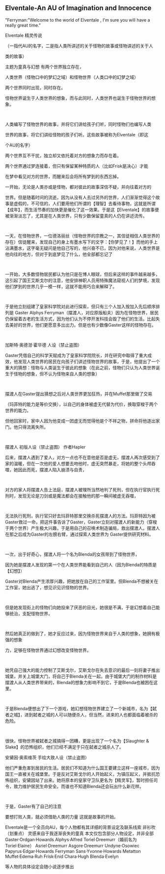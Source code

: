## Elventale-An AU of Imagination and Innocence

"Ferryman:"Welcome to the world of Elventale , I'm sure you will have a really great time." 

Elventale 精灵传说

（一指代AU的名字，二是指人类所讲述的关于怪物的故事或怪物讲述的关于人

类的故事）

主题为童真与幻想
有两个世界独立存在，

人类世界（怪物口中的梦幻之域）和怪物世界（人类口中的幻梦之域）

两个世界同时出现，同时存在。

怪物世界诞生于人类世界的想象，而与此同时，人类世界也诞生于怪物世界的想象。

 

人类编写了怪物世界的故事，并将它们讲给孩子们听，同时怪物们也编写人类

世界的故事，将它们讲给怪物的孩子们听。这些故事被称为Elventale（即这

个AU的名字）

两个世界互不干扰，独立却又依托着对方的想象力而存在着。

两个世界通过梦连接着，但只有保留某种特质的人（比如Frisk是决心）才能

在梦中看见对方的世界，而醒来后会将所有梦到的东西忘掉。

一开始，无论是人类亦或是怪物，都对彼此的故事深信不疑，并向往着对方的

世界。但是随着时间的流逝，因为从没有人去过另外的世界，人们渐渐觉得这个故事是虚假的，不可信的，人们要用他们所谓的【理智】去看待事物，这就是所谓【成年】，而生活节奏的加快更是催化了这一效果。于是这【Elventale】的故事便被渐渐淡忘了，尤其是在人类世界，只有少数保留童真的人仍在讲述流传。

 

一天，在怪物世界，一位德洛丽丝（怪物世界的宗教之一，其信徒相信人类世界的存在）信徒醒来，发现自己的身上有墨水写下的文字：【你梦见了！】而他的手上沾满墨水，这字毫无疑问是他自己写的，他兴奋不已，因为对他来说，人类世界是他向往的地方，但对于到底梦见了什么，他全部都忘记了

 

一开始，大多数怪物居民都认为他只是在博人眼球，但后来这样的事件越来越多，这引起了国王艾斯戈尔的注意，他安排神职人员用特殊魔法窥视人们的梦境，发现他们梦到的世界几乎一模一样，这就不能用巧合来解释了。

 

于是他立刻组建了皇家科学院对此进行探索，但只有三个人加入按加入先后顺序排列是 Gaster Alphys Ferryman（摆渡人，对应原版船夫）因为在怪物世界，居民仍保留着古老的生活方式，因为他们认为不停开发科技会毁了他们的生活。比起失去美好的世界，他们更愿意多出出力。但是也有少数像Gaster这样的怪物存在。

 


加斯特·奥德泔·霍华德 人设（禁止盗图）




Gaster凭借自己的科学天赋成为了皇家科学院院长，并在研究中取得了重大成效，他发现人类世界的居民在向孩子们讲述怪物世界的故事，于是，他提出了一个重大的猜想：怪物与人类诞生于彼此的想象（在此之前，怪物们只认为人类世界诞生于怪物的想象，但不认为怪物来自人类的想象）

 

摆渡人在Gaster提出猜想之后对人类世界更加狂热，并在Muffet那里做了交易

（玛菲特的能力是等价交换），以自己的身体被虚无代替为代价，换取穿梭于两个世界的能力。

但他回家时，家中人因为他变成一团虚无而觉得他是个不祥之物，拼命将他逐出家门。他只得流离失所。

 


摆渡人 初版人设（禁止盗图） 作者Hapler


后来，摆渡人遇到了爱人，对方一点也不在意他是否是虚无，摆渡人再次感受到了家的温暖，但在一次他的爱人想要去吻他时，虚无突然暴走，将她的整个头颅吞噬，她因此而死，摆渡人陷入崩溃与自责，

 

对方的家人将摆渡人告上法庭，摆渡人被理所当然地判了死刑，但在执行官执行死刑时，发现无论是刀剑或是魔法都会在接触他的那一瞬间被虚无吞噬，

 

无法执行死刑，执行官只好去玛菲特那里交换杀死摆渡人的方法。玛菲特因为被Gaster救过一命，把这件事告诉了Gaster，Gaster立刻对摆渡人的新能力（穿梭于两个世界）产生极大兴趣，于是用自己的召唤术制造骗局，救出摆渡人。摆渡人在那之后成为Gaster的左膀右臂，通过探索人类世界为 Gaster提供研究材料。

 

一次，出于好奇心，摆渡人将一个名为Blenda的女孩带到了怪物世界，

因为她是摆渡人发现的第一个在人类世界能看到自己的人（因为Blenda的特质是【幻想】）

Gaster对Blenda产生浓厚兴趣，把她放在自己的工作室里。但Blenda不想被关在工作室，她出逃了，想见识见识怪物的世界。

 

但是她发现街上的怪物们向她投来了厌恶的目光，她很是不满，于是幻想着自己能够统治，支配怪物世界，

 

然后她真正的做到了，她才反应过来，因为怪物世界来自于人类的想象，她拥有极强的想象

力，足够在怪物世界通过幻想改变怪物世界。

 

她凭自己强大的能力控制了艾斯戈尔，艾斯戈尔在失去意识的最后一刻将妻子推出城堡，并关上城堡大门，将自己于Blenda关在一起，由于城堡大门的制作材料是摆渡人从人类世界带来的，Blenda的想象力影响不到它，于是Blenda也被困在这里。

 

于是Blenda便想出了下一个游戏，她幻想怪物世界建立了一个新城市，名为【弑者之城】，进到弑者之城的人可以随便杀人，但当然，进来的人也都面临着被杀的危险。

 

很快，怪物世界被弑者之城搞得一团糟，更是出现了一个名为【Slaughter & Slake】的恐怖组织，他们已经不满足于只在弑者之城杀人了。


安黛因·奥索维茨 手绘大致人设（禁止盗图）


他们严重危害到居民的生活。居民们不知道为什么国王要建立这样一座城市，因为国王一直被关在城堡里。于是反对艾斯戈尔的人开始起义，为镇压起义，并抵抗恐怖组织，安黛因站了出来。她将原本的皇家守卫队更名为【精灵军】，暂时担任司令，致力维护居民生命安全。而谁也不知道Blenda还会玩出什么新花样。

 

于是，Gaster有了自己的注意

要想打败人类，就必须借助人类的力量
这就是故事的开始。


Elventale是一个全员向AU，每个人物都有其详细的背景设定及联系线索
非衫吹（划重点）
灵感来自于我逐渐丧失的童真
本文仅包含部分人物设定，并非全部
Gaster·Ordgan·Howards
Alphys·Alfred
Toriel·Dreemurr（婚前名为Toriel·Elaine）
Asriel·Dreemurr
Asgore·Dreemurr
Undyne·Osowiec
Papyrus·Edgar·Howards
Ferryman
Sans·Yvonne·Howards
Metatton
Muffet·Edema·Ruh
Frisk·Enid
Chara·Hugh
Blenda·Evelyn

等人物的具体设定会随小说逐步推出
